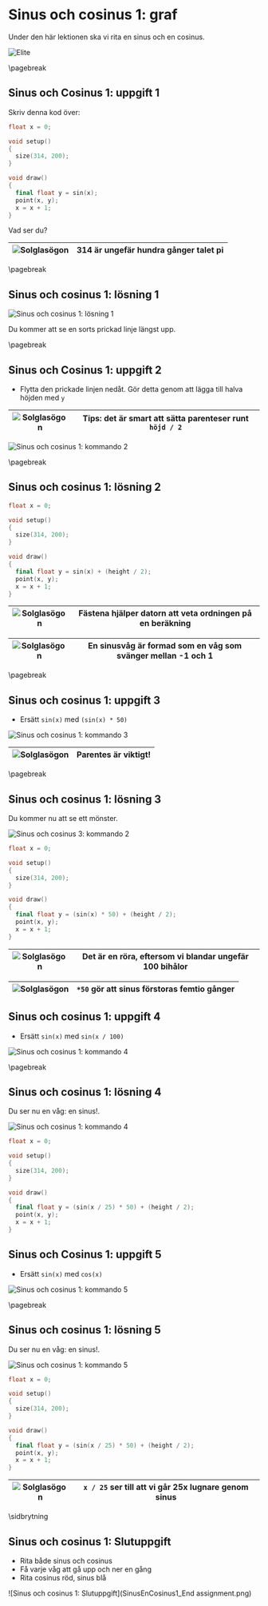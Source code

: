 # Sinus och cosinus 1: graf

Under den här lektionen ska vi rita en sinus och en cosinus.

![Elite](Elite.jpg)

\pagebreak

## Sinus och Cosinus 1: uppgift 1

Skriv denna kod över:

```c++
float x = 0;

void setup()
{
  size(314, 200);
}

void draw()
{
  final float y = sin(x);
  point(x, y);
  x = x + 1;  
}
```

Vad ser du?

![Solglasögon](EmojiSunglasses.png) | 314 är ungefär hundra gånger talet pi
:-----------------:|:--------------------------------------------:

\pagebreak

## Sinus och cosinus 1: lösning 1

![Sinus och cosinus 1: lösning 1](SinusEnCosine1_1.png)

Du kommer att se en sorts prickad linje längst upp.

\pagebreak

## Sinus och Cosinus 1: uppgift 2

 * Flytta den prickade linjen nedåt. Gör detta genom att lägga till halva höjden med `y`

![Solglasögon](EmojiSunglasses.png) | Tips: det är smart att sätta parenteser runt `höjd / 2`
:-----------------:|:--------------------------------------------:

![Sinus och cosinus 1: kommando 2](SinusEnCosine1_2.png)

\pagebreak

## Sinus och cosinus 1: lösning 2

```c++
float x = 0;

void setup()
{
  size(314, 200);
}

void draw()
{
  final float y = sin(x) + (height / 2);
  point(x, y);
  x = x + 1;  
}
```

![Solglasögon](EmojiSunglasses.png) | Fästena hjälper datorn att veta ordningen på en beräkning
:-----------------:|:-----------------------------:

![Solglasögon](EmojiSunglasses.png) | En sinusvåg är formad som en våg som svänger mellan -1 och 1
:-----------------:|:--------------------------------------------:

\pagebreak

## Sinus och cosinus 1: uppgift 3

 * Ersätt `sin(x)` med `(sin(x) * 50)`

![Sinus och cosinus 1: kommando 3](SinusEnCosine1_3.png)

![Solglasögon](EmojiSunglasses.png) | Parentes är viktigt!
:-----------------:|:--------------------------------------------:

\pagebreak

## Sinus och cosinus 1: lösning 3

Du kommer nu att se ett mönster.

![Sinus och cosinus 3: kommando 2](SinusEnCosine1_3.png)

```c++
float x = 0;

void setup()
{
  size(314, 200);
}

void draw()
{
  final float y = (sin(x) * 50) + (height / 2);
  point(x, y);
  x = x + 1;  
}
```

![Solglasögon](EmojiSunglasses.png) | Det är en röra, eftersom vi blandar ungefär 100 bihålor
:-----------------:|:--------------------------------------------:

![Solglasögon](EmojiSunglasses.png) | `*50` gör att sinus förstoras femtio gånger
:-----------------:|:--------------------------------------------:

## Sinus och cosinus 1: uppgift 4

 * Ersätt `sin(x)` med `sin(x / 100)`

![Sinus och cosinus 1: kommando 4](SinusEnCosine1_4.png)


\pagebreak

## Sinus och cosinus 1: lösning 4

Du ser nu en våg: en sinus!.

![Sinus och cosinus 1: kommando 4](SinusEnCosine1_4.png)

```c++
float x = 0;

void setup()
{
  size(314, 200);
}

void draw()
{
  final float y = (sin(x / 25) * 50) + (height / 2);
  point(x, y);
  x = x + 1;  
}
```

## Sinus och Cosinus 1: uppgift 5

 * Ersätt `sin(x)` med `cos(x)`

![Sinus och cosinus 1: kommando 5](SinusEnCosine1_5.png)


\pagebreak

## Sinus och cosinus 1: lösning 5

Du ser nu en våg: en sinus!.

![Sinus och cosinus 1: kommando 5](SinusEnCosine1_5.png)

```c++
float x = 0;

void setup()
{
  size(314, 200);
}

void draw()
{
  final float y = (sin(x / 25) * 50) + (height / 2);
  point(x, y);
  x = x + 1;  
}
```


![Solglasögon](EmojiSunglasses.png) | `x / 25` ser till att vi går 25x lugnare genom sinus
:-----------------:|:-----------------------------:

\sidbrytning

## Sinus och cosinus 1: Slutuppgift

 * Rita både sinus och cosinus
 * Få varje våg att gå upp och ner en gång
 * Rita cosinus röd, sinus blå

![Sinus och cosinus 1: Slutuppgift](SinusEnCosinus1_End assignment.png)
